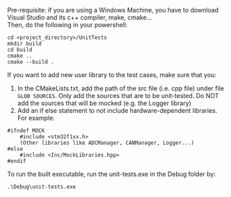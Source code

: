 Pre-requisite: if you are using a Windows Machine, you have to download Visual Studio and its c++ compiler, make, cmake...<BR>
Then, do the following in your powershell:<BR>
```
cd <project_directory>/UnitTests
mkdir build
cd build
cmake ..
cmake --build .
```

If you want to add new user library to the test cases, make sure that you:<BR>
1. In the CMakeLists.txt, add the path of the src file (i.e. cpp file) under file `GLOB SOURCES`. Only add the sources that are to be unit-tested. Do NOT add the sources that will be mocked (e.g. the Logger library)
2. Add an if else statement to not include hardware-dependent libraries. For example: <BR>
```
#ifndef MOCK
	#include <stm32f1xx.h>
    (Other libraries like ADCManager, CANManager, Logger...)
#else
	#include <Inc/MockLibraries.hpp>
#endif
```
To run the built executable, run the unit-tests.exe in the Debug folder by:
```
.\Debug\unit-tests.exe
```